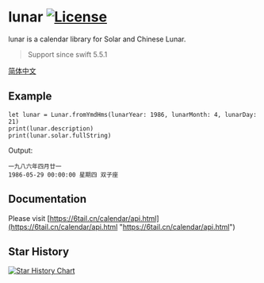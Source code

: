 # lunar [![License](https://img.shields.io/badge/license-MIT-4EB1BA.svg?style=flat-square)](https://github.com/6tail/lunar-swift/blob/master/LICENSE)

lunar is a calendar library for Solar and Chinese Lunar.

> Support since swift 5.5.1

[简体中文](https://github.com/6tail/lunar-swift/blob/master/README.md)

## Example

    let lunar = Lunar.fromYmdHms(lunarYear: 1986, lunarMonth: 4, lunarDay: 21)
    print(lunar.description)
    print(lunar.solar.fullString)

Output:

    一九八六年四月廿一
    1986-05-29 00:00:00 星期四 双子座

## Documentation

Please visit [https://6tail.cn/calendar/api.html](https://6tail.cn/calendar/api.html "https://6tail.cn/calendar/api.html")

## Star History

[![Star History Chart](https://api.star-history.com/svg?repos=6tail/lunar-swift&type=Date)](https://star-history.com/#6tail/lunar-swift&Date)
